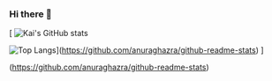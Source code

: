 ### Hi there 👋

<!--
**kai98/kai98** is a ✨ _special_ ✨ repository because its `README.md` (this file) appears on your GitHub profile.



Here are some ideas to get you started:

- 🔭 I’m currently working on ...
- 🌱 I’m currently learning ...
- 👯 I’m looking to collaborate on ...
- 🤔 I’m looking for help with ...
- 💬 Ask me about ...
- 📫 How to reach me: ...
- 😄 Pronouns: ...
- ⚡ Fun fact: ...
-->

[
![Kai's GitHub stats](https://github-readme-stats.vercel.app/api?username=kai98&count_private=true&show_icons=true)

![Top Langs](https://github-readme-stats.vercel.app/api/top-langs/?username=kai98&langs_count=3)](https://github.com/anuraghazra/github-readme-stats)
]


(https://github.com/anuraghazra/github-readme-stats)
